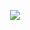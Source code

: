 <p align="center">
  <img src="https://capsule-render.vercel.app/api?text=Hi Everyone!🦄 &type=wave&height=300&color=gradient&text=Input%20text&animation=fadeIn"/>
</p>

<!--
**Sjoostroom/Sjoostroom** is a ✨ _special_ ✨ repository because its `README.md` (this file) appears on your GitHub profile.

Here are some ideas to get you started:

- 🔭 I’m currently working on ...
- 🌱 I’m currently learning ...
- 👯 I’m looking to collaborate on ...
- 🤔 I’m looking for help with ...
- 💬 Ask me about ...
- 📫 How to reach me: ...
- 😄 Pronouns: ...
- ⚡ Fun fact: ...
-->

